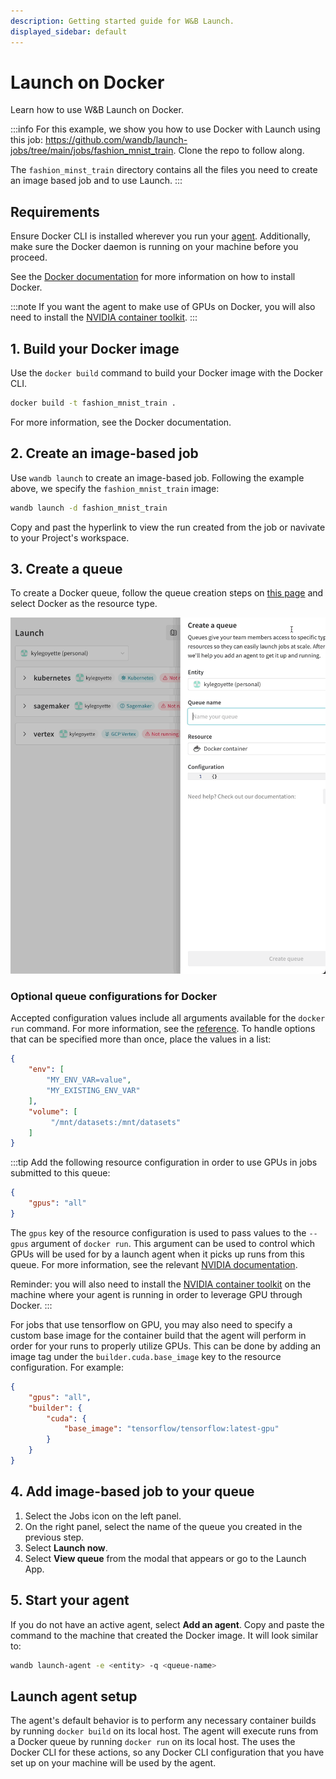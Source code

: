 ```yaml
---
description: Getting started guide for W&B Launch.
displayed_sidebar: default
---
```


# Launch on Docker

Learn how to use W&B Launch on Docker.

:::info
For this example, we show you how to use Docker with Launch using this job: https://github.com/wandb/launch-jobs/tree/main/jobs/fashion_mnist_train. Clone the repo to follow along.

The `fashion_minst_train` directory contains all the files you need to create an image based job and to use Launch.
:::
## Requirements
Ensure Docker CLI is installed wherever you run your [agent](run-agent.md). Additionally, make sure the Docker daemon is running on your machine before you proceed. 

See the [Docker documentation](https://docs.docker.com/get-docker/) for more information on how to install Docker.

:::note
If you want the agent to make use of GPUs on Docker, you will also need to install the [NVIDIA container toolkit](https://docs.nvidia.com/datacenter/cloud-native/container-toolkit/install-guide.html).
:::


## 1. Build your Docker image
Use the `docker build` command to build your Docker image with the Docker CLI. 

```bash
docker build -t fashion_mnist_train .
```

For more information, see the Docker documentation.
## 2. Create an image-based job
Use `wandb launch` to create an image-based job. Following the example above, we specify the `fashion_mnist_train` image:


```bash
wandb launch -d fashion_mnist_train
```

Copy and past the hyperlink to view the run created from the job or navivate to your Project's workspace.

## 3. Create a queue
To create a Docker queue, follow the queue creation steps on [this page](../launch/create-queue.md) and select Docker as the resource type.

![](/images/launch/create-queue.gif)


### Optional queue configurations for Docker
Accepted configuration values include all arguments available for the `docker run` command. For more information, see the [reference](https://docs.docker.com/engine/reference/commandline/run). To handle options that can be specified more than once, place the values in a list:

```json
{
    "env": [
        "MY_ENV_VAR=value",
        "MY_EXISTING_ENV_VAR"
    ],
    "volume": [
         "/mnt/datasets:/mnt/datasets"
    ]
}
```

:::tip
Add the following resource configuration in order to use GPUs in jobs submitted to this queue:

```json
{
    "gpus": "all"
}
```

The `gpus` key of the resource configuration is used to pass values to the `--gpus` argument of `docker run`. This argument can be used to control which GPUs will be used for by a launch agent when it picks up runs from this queue. For more information, see the relevant [NVIDIA documentation](https://docs.nvidia.com/datacenter/cloud-native/container-toolkit/user-guide.html#gpu-enumeration).

Reminder: you will also need to install the [NVIDIA container toolkit](https://docs.nvidia.com/datacenter/cloud-native/container-toolkit/install-guide.html) on the machine where your agent is running in order to leverage GPU through Docker.
:::


<!-- TODO: put this in a technical FAQ or in the queue docs -->
For jobs that use tensorflow on GPU, you may also need to specify a custom base image for the container build that the agent will perform in order for your runs to properly utilize GPUs. This can be done by adding an image tag under the `builder.cuda.base_image` key to the resource configuration. For example:

```json
{
    "gpus": "all",
    "builder": {
        "cuda": {
            "base_image": "tensorflow/tensorflow:latest-gpu"
        }
    }
}
```


## 4. Add image-based job to your queue
1. Select the Jobs icon on the left panel. 
2. On the right panel, select the name of the queue you created in the previous step. 
3. Select **Launch now**.
4. Select **View queue** from the modal that appears or go to the Launch App.


## 5. Start your agent
If you do not have an active agent, select **Add an agent**. Copy and paste the command to the machine that created the Docker image. It will look similar to:

```bash
wandb launch-agent -e <entity> -q <queue-name>
```

## Launch agent setup
The agent's default behavior is to perform any necessary container builds by running `docker build` on its local host. The agent will execute runs from a Docker queue by running `docker run` on its local host. The uses the Docker CLI for these actions, so any Docker CLI configuration that you have set up on your machine will be used by the agent.

